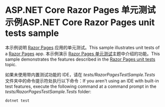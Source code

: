 # <a name="aspnet-core-razor-pages-unit-tests-sample"></a><span data-ttu-id="a5323-101">ASP.NET Core Razor Pages 单元测试示例</span><span class="sxs-lookup"><span data-stu-id="a5323-101">ASP.NET Core Razor Pages unit tests sample</span></span>

<span data-ttu-id="a5323-102">本示例说明 [Razor Pages](https://docs.microsoft.com/aspnet/core/mvc/razor-pages) 应用的单元测试。</span><span class="sxs-lookup"><span data-stu-id="a5323-102">This sample illustrates unit tests of a [Razor Pages](https://docs.microsoft.com/aspnet/core/mvc/razor-pages) app.</span></span> <span data-ttu-id="a5323-103">本示例演示 [Razor Pages 单元测试](https://docs.microsoft.com/aspnet/core/test/razor-pages-tests)主题中介绍的功能。</span><span class="sxs-lookup"><span data-stu-id="a5323-103">This sample demonstrates the features described in the [Razor Pages unit tests](https://docs.microsoft.com/aspnet/core/test/razor-pages-tests) topic.</span></span>

<span data-ttu-id="a5323-104">如果未使用带内置测试功能的 IDE，请在 *tests/RazorPagesTestSample.Tests* 文件夹中的命令提示符处执行以下命令：</span><span class="sxs-lookup"><span data-stu-id="a5323-104">If you aren't using an IDE with built-in test features, execute the following command at a command prompt in the *tests/RazorPagesTestSample.Tests* folder:</span></span>

```console
dotnet test
```
